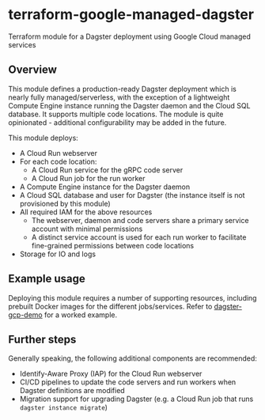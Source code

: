 # terraform-google-managed-dagster
Terraform module for a Dagster deployment using Google Cloud managed services

## Overview
This module defines a production-ready Dagster deployment which is nearly fully managed/serverless, with the exception 
of a lightweight Compute Engine instance running the Dagster daemon and the Cloud SQL database. It supports multiple 
code locations. The module is quite opinionated - additional configurability may be added in the future. 

This module deploys:
- A Cloud Run webserver
- For each code location:
  - A Cloud Run service for the gRPC code server
  - A Cloud Run job for the run worker
- A Compute Engine instance for the Dagster daemon
- A Cloud SQL database and user for Dagster (the instance itself is not provisioned by this module)
- All required IAM for the above resources
  - The webserver, daemon and code servers share a primary service account with minimal permissions
  - A distinct service account is used for each run worker to facilitate fine-grained permissions between code locations
- Storage for IO and logs

## Example usage
Deploying this module requires a number of supporting resources, including prebuilt Docker images for the different
jobs/services. Refer to [dagster-gcp-demo](https://github.com/timchap/dagster-gcp-demo) for a worked example.

## Further steps
Generally speaking, the following additional components are recommended:
- Identify-Aware Proxy (IAP) for the Cloud Run webserver
- CI/CD pipelines to update the code servers and run workers when Dagster definitions are modified
- Migration support for upgrading Dagster (e.g. a Cloud Run job that runs `dagster instance migrate`)